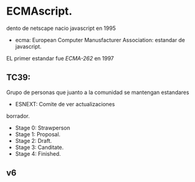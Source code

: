 # ECMAscript.
dento de netscape nacio javascript en 1995
* ecma: European Computer Manusfacturer Association: estandar de javascript.

EL primer estandar fue *ECMA-262* en 1997

## TC39:
Grupo de personas que juanto a la comunidad se mantengan estandares
* ESNEXT: Comite de ver actualizaciones

borrador.
* Stage 0: Strawperson
* Stage 1: Proposal.
* Stage 2: Draft.
* Stage 3: Canditate.
* Stage 4: Finished.


## v6